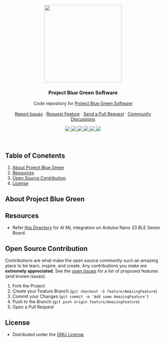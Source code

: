 <p align="center">
    <img src="https://images.emojiterra.com/google/noto-emoji/unicode-15/animated/1f9a0.gif" width="250">
    <h3 align="center">Project Blue Green Software</h3>
    <p align="center">Code repository for <a href="https://github.com/ProjectBlueGreen/project_blue_green_software">Project Blue Green Software</a>
    <br/>
    <br/>
    <a href="https://github.com/ProjectBlueGreen/project_blue_green_software/issues">Report Issues</a>
    ·
    <a href="https://github.com/ProjectBlueGreen/project_blue_green_software/issues">Request Feature</a>
    ·
    <a href="https://github.com/ProjectBlueGreen/project_blue_green_software/pulls">Send a Pull Request</a>
    ·
    <a href="https://github.com/ProjectBlueGreen/project_blue_green_software/discussions">Community Discussions</a></p>
</p>

<p align="center">
  
  <a href="https://github.com/ProjectBlueGreen/Project_blue_green_bioreactor/network/members">
    <img src="https://img.shields.io/github/forks/ProjectBlueGreen/Project_blue_green_bioreactor">
  </a>
  <a href="https://github.com/ProjectBlueGreen/Project_blue_green_bioreactor/stargazers">
    <img src="https://img.shields.io/github/stars/ProjectBlueGreen/Project_blue_green_bioreactor">
  </a>
  <a href="https://github.com/ProjectBlueGreen/Project_blue_green_bioreactor/issues">
    <img src="https://img.shields.io/github/issues/ProjectBlueGreen/Project_blue_green_bioreactor">
  </a>
  <a href="https://github.com/ProjectBlueGreen/Project_blue_green_bioreactor/pulls">
    <img src="https://img.shields.io/github/issues-pr/ProjectBlueGreen/Project_blue_green_bioreactor">
  </a>
  <a href="https://github.com/ProjectBlueGreen/Project_blue_green_bioreactor/blob/master/discussions">
    <img src="https://img.shields.io/github/discussions/ProjectBlueGreen/Project_blue_green_bioreactor">
  </a>
  <a href="https://github.com/ProjectBlueGreen/Project_blue_green_bioreactor/blob/master/LICENSE">
    <img src="https://img.shields.io/github/license/ProjectBlueGreen/Project_blue_green_bioreactor">
  </a>
</br>
</br>
</br>
</p>

## Table of Conetents
1. [About Project Blue Green](#about-project-blue-green)
2. [Resources](#resources)
3. [Open Source Contribution](#open-source-contribution)
4. [License](#license)

## About Project Blue Green


## Resources
* Refer [this Directory](https://github.com/ProjectBlueGreen/project_blue_green_software/) for AI ML integration on Arduino Nano 33 BLE Sense Board.

## Open Source Contribution
Contributions are what make the open source community such an amazing place to be learn, inspire, and create. Any contributions you make are **extremely appreciated**. See the [open issues](https://github.com/ProjectBlueGreen/Project_blue_green_bioreactor/issues) for a list of proposed features (and known issues).

1. Fork the Project
2. Create your Feature Branch (`git checkout -b feature/AmazingFeature`)
3. Commit your Changes (`git commit -m 'Add some AmazingFeature'`)
4. Push to the Branch (`git push origin feature/AmazingFeature`)
5. Open a Pull Request

## License
- Distributed under the [GNU License](LICENSE)

